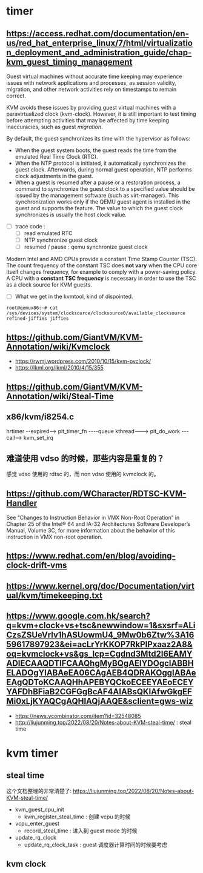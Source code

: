 # timer

## https://access.redhat.com/documentation/en-us/red_hat_enterprise_linux/7/html/virtualization_deployment_and_administration_guide/chap-kvm_guest_timing_management

Guest virtual machines without accurate time keeping may experience issues with network applications and processes, as session validity, migration, and other network activities rely on timestamps to remain correct.

KVM avoids these issues by providing guest virtual machines with a paravirtualized clock (kvm-clock).
However, it is still important to test timing before attempting activities that may be affected by time keeping inaccuracies, such as guest *migration*.

By default, the guest synchronizes its time with the hypervisor as follows:
- When the guest system boots, the guest reads the time from the emulated Real Time Clock (RTC).
- When the NTP protocol is initiated, it automatically synchronizes the guest clock. Afterwards, during normal guest operation, NTP performs clock adjustments in the guest.
- When a guest is resumed after a pause or a restoration process, a command to synchronize the guest clock to a specified value should be issued by the management software (such as virt-manager). This synchronization works only if the QEMU guest agent is installed in the guest and supports the feature. The value to which the guest clock synchronizes is usually the host clock value.

- [ ] trace code :
  - [ ] read emulated RTC
  - [ ] NTP synchronize guest clock
  - [ ] resumed / pause : qemu synchronize guest clock

Modern Intel and AMD CPUs provide a constant Time Stamp Counter (TSC). The count frequency of the constant TSC does **not vary** when the CPU core itself changes frequency, for example to comply with a power-saving policy.
A CPU with a **constant TSC frequency** is necessary in order to use the TSC as a clock source for KVM guests.

- [ ] What we get in the kvmtool, kind of dispointed.
```
root@qemux86:~# cat /sys/devices/system/clocksource/clocksource0/available_clocksource
refined-jiffies jiffies
```

## https://github.com/GiantVM/KVM-Annotation/wiki/Kvmclock

- https://rwmj.wordpress.com/2010/10/15/kvm-pvclock/
- https://lkml.org/lkml/2010/4/15/355

## https://github.com/GiantVM/KVM-Annotation/wiki/Steal-Time


## x86/kvm/i8254.c
hrtimer --expired--> pit_timer_fn ----queue kthread---> pit_do_work ---call--> kvm_set_irq

## 难道使用 vdso 的时候，那些内容是重复的？

感觉 vdso 使用的 rdtsc 的，而 non vdso 使用的 kvmclock 的。

## https://github.com/WCharacter/RDTSC-KVM-Handler

See “Changes to Instruction Behavior in VMX Non-Root Operation” in Chapter 25 of the Intel® 64 and IA-32 Architectures Software Developer’s Manual, Volume 3C, for more information about the behavior of this instruction in VMX non-root operation.

## https://www.redhat.com/en/blog/avoiding-clock-drift-vms

## https://www.kernel.org/doc/Documentation/virtual/kvm/timekeeping.txt

## https://www.google.com.hk/search?q=kvm+clock+vs+tsc&newwindow=1&sxsrf=ALiCzsZSUeVrlv1hASUowmU4_9Mw0b6Ztw%3A1659617897923&ei=acLrYrKKOP7RkPIPxaaz2A8&oq=kvmclock+vs&gs_lcp=Cgdnd3Mtd2l6EAMYADIECAAQDTIFCAAQhgMyBQgAEIYDOgcIABBHELADOgYIABAeEA06CAgAEB4QDRAKOggIABAeEAgQDToKCAAQHhAPEBYQCkoECEEYAEoECEYYAFDhBFiaB2CGFGgBcAF4AIABsQKIAfwGkgEFMi0xLjKYAQCgAQHIAQjAAQE&sclient=gws-wiz

- https://news.ycombinator.com/item?id=32548085
- http://liujunming.top/2022/08/20/Notes-about-KVM-steal-time/ : steal time

# kvm timer

## steal time
这个文档整理的非常清楚了: https://liujunming.top/2022/08/20/Notes-about-KVM-steal-time/

- kvm_guest_cpu_init
  - kvm_register_steal_time : 创建 vcpu 的时候
- vcpu_enter_guest
  - record_steal_time : 进入到 guest mode 的时候
- update_rq_clock
  - update_rq_clock_task : guest 调度器计算时间的时候要考虑

## kvm clock
